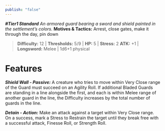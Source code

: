 ```yaml
---
publish: "false"
---
```

***#Tier1 Standard***
*An armored guard bearing a sword and shield painted in the settlement’s colors.*
**Motives & Tactics:** Arrest, close gates, make it through the day, pin down

> **Difficulty:** 12 | **Thresholds:** 5/9 | **HP:** 5 | **Stress:** 2
> **ATK:** +1 | **Longsword:** Melee | 1d6+1 physical

# Features

***Shield Wall - Passive:*** A creature who tries to move within Very Close range of the Guard must succeed on an Agility Roll. If additional Bladed Guards are standing in a line alongside the first, and each is within Melee range of another guard in the line, the Difficulty increases by the total number of guards in the line.

***Detain - Action:*** Make an attack against a target within Very Close range. On a success, mark a Stress to Restrain the target until they break free with a successful attack, Finesse Roll, or Strength Roll.
